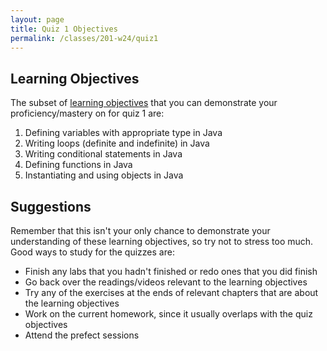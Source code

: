 ```yaml
---
layout: page
title: Quiz 1 Objectives
permalink: /classes/201-w24/quiz1
---
```


## Learning Objectives

The subset of [learning objectives](quizzes-overview) that you can demonstrate your proficiency/mastery on for quiz 1 are:

1. Defining variables with appropriate type in Java
2. Writing loops (definite and indefinite) in Java
3. Writing conditional statements in Java
4. Defining functions in Java
5. Instantiating and using objects in Java

## Suggestions
Remember that this isn't your only chance to demonstrate your understanding of these learning objectives, so try not to stress too much.
Good ways to study for the quizzes are:
* Finish any labs that you hadn't finished or redo ones that you did finish
* Go back over the readings/videos relevant to the learning objectives
* Try any of the exercises at the ends of relevant chapters that are about the learning objectives
* Work on the current homework, since it usually overlaps with the quiz objectives
* Attend the prefect sessions